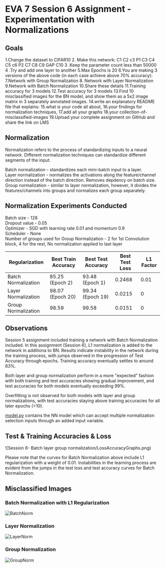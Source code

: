 # EVA 7 Session 6 Assignment - Experimentation with Normalizations


## Goals
1.Change the dataset to CIFAR10
2. Make this network:
C1 C2 c3 P1 C3 C4 C5 c6 P2 C7 C8 C9 GAP C10
3 .Keep the parameter count less than 50000
4 .Try and add one layer to another
5.Max Epochs is 20
6.You are making 3 versions of the above code (in each case achieve above 70% accuracy):
7.Network with Group Normalization
8. Network with Layer Normalization
9.Network with Batch Normalization
10.Share these details
11.Training accuracy for 3 models
12.Test accuracy for 3 models
13.Find 10 misclassified images for the BN model, and show them as a 5x2 image matrix in 3 separately annotated images. 
14.write an explanatory README file that explains:
15.what is your code all about,
16.your findings for normalization techniques,
17.add all your graphs
18.your collection-of-misclassified-images 
19.Upload your complete assignment on GitHub and share the link on LMS


## Normalization
Normalization refers to the process of standardizing inputs to a neural network. Different normalization techniques can standardize different segments of the input. 

Batch normalization - standardizes each mini-batch input to a layer.\
Layer normalization - normalizes the activations along the feature/channel direction instead of the batch direction. Removes depdency on batch size. \
Group normalization - similar to layer normalization, however, it divides the features/channels into groups and normalizes each group separately.

## Normalization Experiments Conducted

Batch size - 128 \
Dropout value - 0.05 \
Optimizer - SGD with learning rate 0.01 and momentum 0.9 \
Scheduler - None \
Number of groups used for Group Normalization - 2 for 1st Convolution block, 4 for the rest, No normalization applied to last layer

|Regularization|	Best Train Accuracy	| Best Test Accuracy |	Best Test Loss| L1 Factor |
|------------|-----------------|-------------|----------|---|
|Batch Normalization|85.25 (Epoch 2)|93.48 (Epoch 1)|0.2468|0.01
|Layer Normalization|98.07 (Epoch 20)|99.34 (Epoch 19)|0.0215|0
|Group Normalization|98.59|99.58|0.0151|0

## Observations

Session 5 assignment included training a network with Batch Normalization included. In this assignment (Session 6), L1 normalization is added to the network in additiona to BN. Results indicate instability in the network during the training process, with jumps observed in the progression of Test Accuracy through epochs. Training accuracy eventually settles to around 83%.

Both layer and group normalization perform in a more "expected" fashion with both training and test accuracies showing gradual improvement, and test accuracies for both models eventually exceeding 99%.

Overfitting is not observed for both models with layer and group normalizations, with test accuracies staying above training accuracies for all later epochs (>10).

[model.py](https://github.com/arghya05/erav1/blob/master/Session%206-%20Batch%20layer%20group%20normalization/model.py) contains the NN model which can accept multiple normalization selection inputs through an added input variable.

## Test & Training Accuracies & Loss
![Session 6- Batch layer group normalization/LossAccuracyGraphs.png)

Please note that the curves for Batch Normalization above include L1 regularization with a weight of 0.01.
Instabilities in the learning process are evident from the jumps in the test loss and test accuracy curves for Batch Normalization.

## Misclassified Images

### Batch Normalization with L1 Regularization
![BatchNorm](https://github.com/arghya05/erav1/blob/master/Session%206-%20Batch%20layer%20group%20normalization/BatchNorm_L1Reg_misclassified.png)

### Layer Normalization
![LayerNorm](https://github.com/arghya05/erav1/blob/master/Session%206-%20Batch%20layer%20group%20normalization/LayerNorm_misclassified.png)

### Group Normalization
![GroupNorm](https://github.com/arghya05/erav1/blob/master/Session%206-%20Batch%20layer%20group%20normalization/LayerNorm_misclassified.png)


